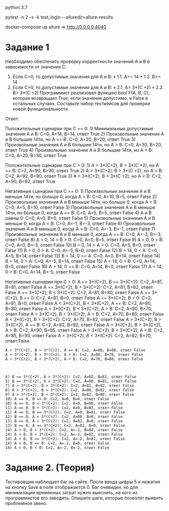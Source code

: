 python 3.7

pytest -n 2 -s -k test_login --alluredir=allure-results

docker-compose up allure => http://0.0.0.0:4040

# Задание 1
Необходимо обеспечить проверку корректности значений A и B в зависимости от значения C:
1. Если C=0, то допустимые значения для A и B:
• 1.1. A>= 14
• 1.2. B>= 14
2. Если C>0, то допустимые значения для A и B:
• 2.1. A> 3*(C +2)
• 2.2. B> 3*(C +2)
Программист реализовал функцию bool F(A, B, C), которая возвращает True, если значение допустимо, и False в остальных случаях.
Составьте набор тесткейсов для проверки новой функциональности

Ответ: 

  Положительные сценарии при С == 0:
    1) Минимальные допустимые значения А и В: С=0, A=14, B=14, ответ True
    2) Произвольные значения А и В большие 14ти, но А == В: С=0, A=20, B=20, ответ True
    3) Произвольные значения А и В большие 14ти, но А > В: С=0, A=30, B=20, ответ True
    4) Произвольные значения А и В большие 14ти, но А < В: С=0, A=20, B=30, ответ True
    
  Положительные сценарии при С > 0:
    1) А > 3*(C+2), B > 3*(C +2), но А == B: С=2, A=90, B=90, ответ True
    2) А > 3*(C+2), B > 3*(C +2), но А > B: С=2, A=92, B=90, ответ True
    3) А > 3*(C+2), B > 3*(C +2), но А < B: С=2, A=90, B=92, ответ True

  Негативные сценарии при С == 0:
    1) Произвольные значения А и В меньше 14ти, но больше 0, когда А > B: С=0, A=10, B=5, ответ False
    2) Произвольные значения А и В меньше 14ти, но больше 0, когда А < B: С=0, A=5, B=10, ответ False
    3) Произвольные значения А и В меньше 14ти, но больше 0, когда А == B: С=0, A=5, B=5, ответ False
    4) А и В равны 0: С=0, A=0, B=0, ответ False
    5) Произвольные значения А и В меньше 0, когда А < B: С=0, A=-1, B=-3, ответ False
    6) Произвольные значения А и В меньше 0, когда А > B: С=0, A=-3, B=-1, ответ False
    7) Произвольные значения А и В меньше 0, когда А == B: С=0, A=-3, B=-3, ответ False
    8) А = 0, 14 > B > 0: С=0, A=0, B=5, ответ False
    9) А = 0, 0 > B: С=0, A=0, B=-5, ответ False
    10) B = 0, 14 > A > 0: С=0, A=5, B=0, ответ False
    11) B = 0, 0 > A: С=0, A=-5, B=0, ответ False
    12) B = 14, 0 < A: С=0, A=5, B=14, ответ False
    13) B = 14, 0 == A: С=0, A=0, B=14, ответ False
    14) B = 14, 0 > A: С=0, A=-5, B=14, ответ False
    15) A = 14, 0 < B: С=0, A=14, B=5, ответ False
    16) A = 14, 0 == B: С=0, A=14, B=0, ответ False
    17) A = 14, 0 > B: С=0, A=14, B=-5, ответ False
    
  Негативные сценарии при С > 0:
    А == 3*(C+2), B == 3*(C+2): С=2, A=81, B=81, ответ False
    А == 3*(C+2), B > 3*(C+2): С=2, A=81, B=82, ответ False
    А == 3*(C+2), B < 3*(C+2): С=2, A=81, B=80, ответ False
    А == 3*(C+2), B == 0: С=2, A=81, B=0, ответ False
    А == 3*(C+2), B < 0: С=2, A=81, B=0, ответ False
    А < 3*(C+2), B < 3*(C+2), A == B: С=2, A=80, B=80, ответ False
    А < 3*(C+2), B < 3*(C+2), A > B: С=2, A=80, B=70, ответ False
    А < 3*(C+2), B < 3*(C+2), A < B: С=2, A=70, B=80, ответ False
    А < 3*(C+2), B > 3*(C+2): С=2, A=70, B=82, ответ False
    А > 3*(C+2), B > 3*(C+2), A == B: С=2, A=82, B=82, ответ False
    А > 3*(C+2), B > 3*(C+2), A > B: С=2, A=90, B=85, ответ False
    А > 3*(C+2), B < 3*(C+2), A < B: С=2, A=85, B=90, ответ False
    А > 3*(C+2), B < 3*(C+2): С=2, A=82, B=70, ответ False

    
    
    А > 3*(C+2), B > 3*(C+2), A == B: С=2, A=80, B=80, ответ False
    А > 3*(C+2), B < 3*(C+2), A > B: С=2, A=80, B=70, ответ False
    А > 3*(C+2), B < 3*(C+2), A < B: С=2, A=70, B=80, ответ False
    
    
    
    4) В == 3*(C+2), А > 3*(C+2): С=2, A=82, B=81, ответ False
    5) В == 3*(C+2), А < 3*(C+2): С=2, A=80, B=81, ответ False
    7) А > 3*(C+2), B > 3*(C+2): С=2, A=82, B=82, ответ False
    8) А < 3*(C+2), B > 3*(C+2): С=2, A=80, B=82, ответ False
    9) А > 3*(C+2), B < 3*(C+2): С=2, A=82, B=80, ответ False
    10) А == 0, B == 0: С=2, A=0, B=0, ответ False
    10) А == 0, B < 3*(C+2): С=2, A=0, B=80, ответ False
    11) А == 0, B > 3*(C+2): С=2, A=0, B=82, ответ False
    11) А == 0, B == 3*(C+2): С=2, A=0, B=81, ответ False
    12) B == 0, A < 3*(C+2): С=2, A=80, B=0, ответ False
    13) B == 0, A > 3*(C+2): С=2, A=82, B=0, ответ False
    13) B == 0, A == 3*(C+2): С=2, A=81, B=0, ответ False
    14) А < 0, B < 3*(C+2): С=2, A=-2, B=80, ответ False
    14) А < 0, B > 3*(C+2): С=2, A=-2, B=82, ответ False
    14) А < 0, B == 3*(C+2): С=2, A=-2, B=81, ответ False
    14) А < 0, B == 0: С=2, A=-2, B=0, ответ False
    14) А < 0, B < 0: С=2, A=-2, B=-2, ответ False




















# Задание 2. (Теория)
Тестировщик наблюдает баг на сайте. После ввода цифры 5 и нажатия на кнопку Save в поле отображается 0. Баг очевиден, но для минимизации временных затрат нужно выяснить, на кого из программистов его заводить.
Опишите шаги, которые позволят выявить проблемное звено.



